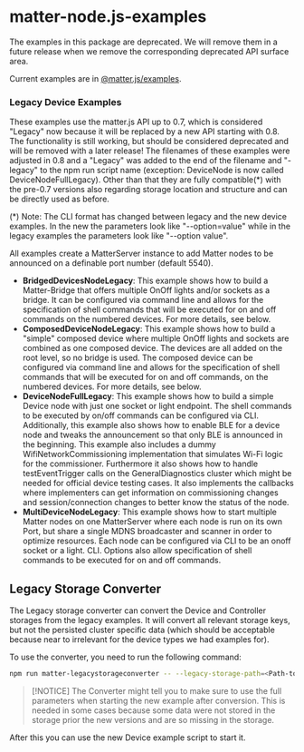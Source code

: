 # matter-node.js-examples

The examples in this package are deprecated.  We will remove them in a future release when we remove the corresponding
deprecated API surface area.

Current examples are in [@matter.js/examples](../../packages/examples/README.md).

### Legacy Device Examples
These examples use the matter.js API up to 0.7, which is considered "Legacy" now because it will be replaced by a new API starting with 0.8. The functionality is still working, but should be considered deprecated and will be removed with a later release!
The filenames of these examples were adjusted in 0.8 and a "Legacy" was added to the end of the filename and "-legacy" to the npm run script name (exception: DeviceNode is now called DeviceNodeFullLegacy). Other than that they are fully compatible(*) with the pre-0.7 versions also regarding storage location and structure and can be directly used as before.

(*) Note: The CLI format has changed between legacy and the new device examples. In the new the parameters look like "--option=value" while in the legacy examples the parameters look like "--option value".

All examples create a MatterServer instance to add Matter nodes to be announced on a definable port number (default 5540).

* **BridgedDevicesNodeLegacy**: This example shows how to build a Matter-Bridge that offers multiple OnOff lights and/or sockets as a bridge. It can be configured via command line and allows for the specification of shell commands that will be executed for on and off commands on the numbered devices. For more details, see below.
* **ComposedDeviceNodeLegacy**: This example shows how to build a "simple" composed device where multiple OnOff lights and sockets are combined as one composed device. The devices are all added on the root level, so no bridge is used. The composed device can be configured via command line and allows for the specification of shell commands that will be executed for on and off commands, on the numbered devices. For more details, see below.
* **DeviceNodeFullLegacy**: This example shows how to build a simple Device node with just one socket or light endpoint. The shell commands to be executed by on/off commands can be configured via CLI. Additionally, this example also shows how to enable BLE for a device node and tweaks the announcement so that only BLE is announced in the beginning. This example also includes a dummy WifiNetworkCommissioning implementation that simulates Wi-Fi logic for the commissioner. Furthermore it also shows how to handle testEventTrigger calls on the GeneralDiagnostics cluster which might be needed for official device testing cases. It also implements the callbacks where implementers can get information on commissioning changes and session/connection changes to better know the status of the node.
* **MultiDeviceNodeLegacy**: This example shows how to start multiple Matter nodes on one MatterServer where each node is run on its own Port, but share a single MDNS broadcaster and scanner in order to optimize resources. Each node can be configured via CLI to be an onoff socket or a light. CLI. Options also allow specification of shell commands to be executed for on and off commands.

## Legacy Storage Converter
The Legacy storage converter can convert the Device and Controller storages from the legacy examples. It will convert all relevant storage keys, but not the persisted cluster specific data (which should be acceptable because near to irrelevant for the device types we had examples for).

To use the converter, you need to run the following command:
```bash
npm run matter-legacystorageconverter -- --legacy-storage-path=<Path-to-Legcy-Storage-Dir> --storage-path=<Path-to-New-Storage-Dir>
```

> [!NOTICE]
> The Converter might tell you to make sure to use the full parameters when starting the new example after conversion. This is needed in some cases because some data were not stored in the storage prior the new versions and are so missing in the storage.

After this you can use the new Device example script to start it.

